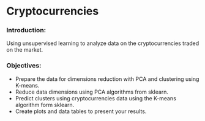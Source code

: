 # Cryptocurrencies

### Introduction:

Using unsupervised learning to analyze data on the cryptocurrencies traded on the market. 

### Objectives:

- Prepare the data for dimensions reduction with PCA and clustering using K-means.
- Reduce data dimensions using PCA algorithms from sklearn.
- Predict clusters using cryptocurrencies data using the K-means algorithm form sklearn.
- Create plots and data tables to present your results.

